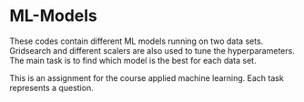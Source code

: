 # ML-Models

These codes contain different ML models running on two data sets. Gridsearch and different scalers are also used to tune the hyperparameters. The main task is to find which model is the best for each data set.

This is an assignment for the course applied machine learning. Each task represents a question.

